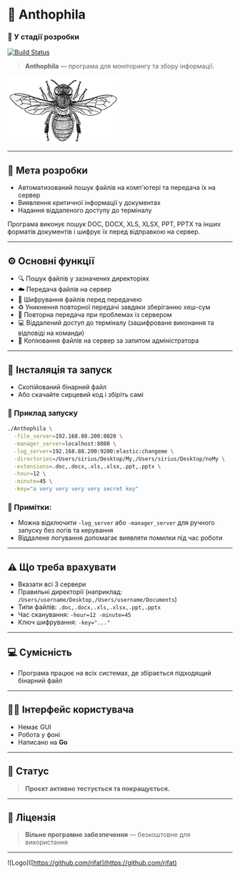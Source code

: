 # 🐝 Anthophila

### 🚧 У стадії розробки

[![Build Status](https://travis-ci.org/joemccann/dillinger.svg?branch=master)](https://github.com/rifatismailov/Anthophila)

> **Anthophila** — програма для моніторингу та збору інформації.

![Logo](https://github.com/rifatismailov/Anthophila/blob/master/Anthophila.gif)

---

## 🌟 Мета розробки

* Автоматизований пошук файлів на комп'ютері та передача їх на сервер
* Виявлення критичної інформації у документах
* Надання віддаленого доступу до терміналу

Програма виконує пошук DOC, DOCX, XLS, XLSX, PPT, PPTX та інших форматів документів і шифрує їх перед відправкою на сервер.

---

## ⚙️ Основні функції

* 🔍 Пошук файлів у зазначених директоріях
* ☁️ Передача файлів на сервер
* 🔐 Шифрування файлів перед передачею
* ♻️ Уникнення повторної передачі завдяки зберіганню хеш-сум
* 🔁 Повторна передача при проблемах із сервером
* 💻 Віддалений доступ до терміналу (зашифроване виконання та відповіді на команди)
* 📅 Копіювання файлів на сервер за запитом адміністратора

---

## 💪 Інсталяція та запуск

* Скопійований бінарний файл
* Або скачайте сирцевий код і збіріть самі

### 🔧 Приклад запуску

```bash
./Anthophila \
  -file_server=192.168.88.200:8020 \
  -manager_server=localhost:8080 \
  -log_server=192.168.88.200:9200:elastic:changeme \
  -directories=/Users/sirius/Desktop/My,/Users/sirius/Desktop/noMy \
  -extensions=.doc,.docx,.xls,.xlsx,.ppt,.pptx \
  -hour=12 \
  -minute=45 \
  -key="a very very very very secret key"
```

### 📂 Примітки:

* Можна відключити `-log_server` або `-manager_server` для ручного запуску без логів та керування
* Віддалене логування допомагає виявляти помилки під час роботи

---

## ⚠️ Що треба врахувати

* Вказати всі 3 сервери
* Правильні директорії (наприклад: `/Users/username/Desktop,/Users/username/Documents`)
* Типи файлів: `.doc,.docx,.xls,.xlsx,.ppt,.pptx`
* Час сканування: `-hour=12 -minute=45`
* Ключ шифрування: `-key="..."`

---

## 💻 Сумісність

* Програма працює на всіх системах, де збірається підходящий бінарний файл

---

## 🧑‍💻 Інтерфейс користувача

* Немає GUI
* Робота у фоні
* Написано на **Go**

---

## 📅 Статус

> **Проєкт активно тестується та покращується.**

---

## 📄 Ліцензія

> **Вільне програмне забезпечення** — безкоштовне для використання

---

!\[Logo]\([https://github.com/rifat](https://github.com/rifat)
